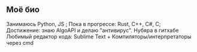 ## Моё био


Занимаюсь Python, JS ; Пока в прогрессе: Rust, C++, C#, C; Достижение: знаю AlgoAPI и делаю "антивирус".
Нубяра в гитхабе
Любимый редактор кода: Sublime Text + Компиляторы/интерпретаторы через cmd

<!--
**sadf2000/sadf2000** is a ✨ _special_ ✨ repository because its `README.md` (this file) appears on your GitHub profile.

Here are some ideas to get you started:

- 🔭 I’m currently working on ...
- 🌱 I’m currently learning ...
- 👯 I’m looking to collaborate on ...
- 🤔 I’m looking for help with ...
- 💬 Ask me about ...
- 📫 How to reach me: ...
- 😄 Pronouns: ...
- ⚡ Fun fact: ...
-->

